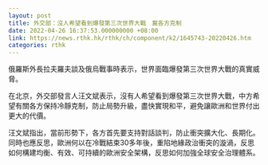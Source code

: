 ```yaml
---
layout: post
title: 外交部：沒人希望看到爆發第三次世界大戰　冀各方克制
date: 2022-04-26 16:37:53.000000000 +08:00
link: https://news.rthk.hk/rthk/ch/component/k2/1645743-20220426.htm
categories: rthk
---
```


俄羅斯外長拉夫羅夫談及俄烏戰事時表示，世界面臨爆發第三次世界大戰的真實威脅。

在北京，外交部發言人汪文斌表示，沒有人希望看到爆發第三次世界大戰，中方希望有關各方保持冷靜克制，防止局勢升級，盡快實現和平，避免讓歐洲和世界付出更大的代價。

汪文斌指出，當前形勢下，各方首先要支持對話談判，防止衝突擴大化、長期化。同時也應反思，歐洲何以在冷戰結束30多年後，重陷地緣政治衝突的漩渦，反思如何構建均衡、有效、可持續的歐洲安全架構，反思如何加強全球安全治理體系。
